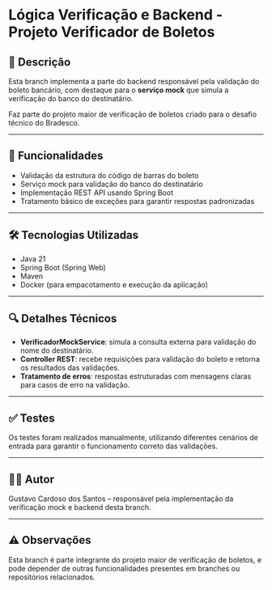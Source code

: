 # Lógica Verificação e Backend - Projeto Verificador de Boletos

## 📝 Descrição

Esta branch implementa a parte do backend responsável pela validação do boleto bancário, com destaque para o **serviço mock** que simula a verificação do banco do destinatário.

Faz parte do projeto maior de verificação de boletos criado para o desafio técnico do Bradesco.

---

## 🚀 Funcionalidades

- Validação da estrutura do código de barras do boleto
- Serviço mock para validação do banco do destinatário
- Implementação REST API usando Spring Boot
- Tratamento básico de exceções para garantir respostas padronizadas

---

## 🛠️ Tecnologias Utilizadas

- Java 21
- Spring Boot (Spring Web)
- Maven
- Docker (para empacotamento e execução da aplicação)

---

## 🔍 Detalhes Técnicos

- **VerificadorMockService**: simula a consulta externa para validação do nome do destinatário.
- **Controller REST**: recebe requisições para validação do boleto e retorna os resultados das validações.
- **Tratamento de erros**: respostas estruturadas com mensagens claras para casos de erro na validação.

---

## ✅ Testes

Os testes foram realizados manualmente, utilizando diferentes cenários de entrada para garantir o funcionamento correto das validações.

---

## 👨‍💻 Autor

Gustavo Cardoso dos Santos – responsável pela implementação da verificação mock e backend desta branch.

---

## ⚠️ Observações

Esta branch é parte integrante do projeto maior de verificação de boletos, e pode depender de outras funcionalidades presentes em branches ou repositórios relacionados.
